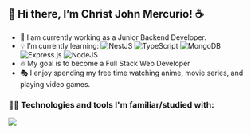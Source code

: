 ## 👋 Hi there, I’m Christ John Mercurio! :coffee:
- 👀 I am currently working as a Junior Backend Developer. 
- 💡 I’m currently learning:
![NestJS](https://img.shields.io/badge/NestJS-%23E0234E.svg?style=flat-square&logo=nestjs&logoColor=white)
![TypeScript](https://img.shields.io/badge/Typescript-%23007ACC.svg?style=flat-square&logo=typescript&logoColor=white)
![MongoDB](https://img.shields.io/badge/MongoDB-%234ea94b.svg?style=flat-square&logo=mongodb&logoColor=white)
![Express.js](https://img.shields.io/badge/Express.js-%23404d59.svg?style=flat-square&logo=express&logoColor=%2361DAFB)
![NodeJS](https://img.shields.io/badge/Node.js-6DA55F?style=flat-square&logo=node.js&logoColor=white)
- 🔥 My goal is to become a Full Stack Web Developer
- 🎭 I enjoy spending my free time watching anime, movie series, and playing video games. 

<!-- - :bulb: What I'm currently learning:
I am currently learning NestJS Framework to enhance my skills in building scalable and maintainable server-side applications.

- :fire: My goal:
My goal is to become a Full Stack Web Developer, and I am working towards achieving this by constantly improving my skills and learning new technologies. -->


### 🧑‍💻 Technologies and tools I'm familiar/studied with:

<p align="left">
  <a href="https://skillicons.dev">
    <img src="https://skillicons.dev/icons?i=html,css,js,laravel,nestjs,ts,github,mongo,mysql,postman,vscode" />
  </a>
</p>

<!---
CJS-Mercurio/CJS-Mercurio is a ✨ special ✨ repository because its `README.md` (this file) appears on your GitHub profile.
You can click the Preview link to take a look at your changes.
--->
